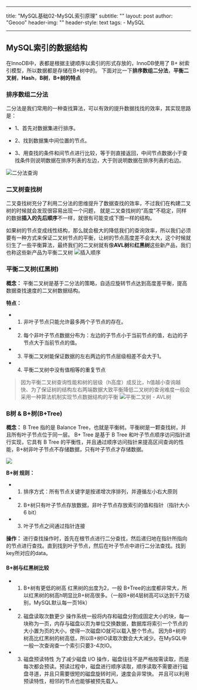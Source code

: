 ---
   title: "MySQL基础02-MySQL索引原理"
   subtitle: ""
   layout: post
   author: "Geooo"
   header-img: ""
   header-style: text
   tags:
     - MySQL
     
   ---

## MySQL索引的数据结构
在InnoDB中，表都是根据主键顺序以索引的形式存放的，InnoDB使用了 B+ 树索引模型，所以数据都是存储在B+树中的。
下面对比一下**排序数组二分法**，**平衡二叉树**，**Hash**，**B树**，**B+树的特点**

### 排序数组二分法
二分法是我们常用的一种查找算法，可以有效的提升数据找找的效率，其实现思路是：

- 1、首先对数据集进行排序。

- 2、找到数据集中间位置的节点。

- 3、用查找的条件和间节点进行比较，等于则直接返回，中间节点数据小于查找条件则说明数据在排序列表的左边，大于则说明数据在排序列表的右边。

![](https://pic2.zhimg.com/80/v2-b32dfc5b8a1e22f284d8c3757040aaa5_720w.jpg "二分法查询")

### 二叉树查找树
二叉查找树充分了利用二分法的思维提升了数据查找的效率，不过我们在构建二叉树的时候就会发现很容易出现一个问题， 就是二叉查找树的“高度”不稳定，同样的数据**插入的先后顺序**不一样，就很有可能变成下图一样的结构。

如果树的节点变成线性结构，那么就会极大的降低我们的查询效率，所以我们必须要有一种方式来保证二叉树节点的平衡，让树的节点高度差不会太大，这个时候就衍生了一些平衡算法，最终我们的二叉树就有像**AVL树**和**红黑树**这些新产品，我们也称这些新产品为平衡二叉树
![](https://pic2.zhimg.com/80/v2-96d1ca3ea15945c3e9d98ff7f92c479d_720w.jpg "插入顺序")

### 平衡二叉树(红黑树)
**概念：**
平衡二叉树是基于二分法的策略，自适应旋转节点达到高度差平衡，提高数据查找速度的二叉树数据结构。

**特点：**
- 1) 非叶子节点只能允许最多两个子节点的存在。
- 2) 每个非叶子节点数据分布为：左边的子节点小于当前节点的值，右边的子节点大于当前节点的值。
- 3) 平衡二叉树能保证数据的左右两边的节点层级相差不会大于1。
- 4) 平衡二叉树中没有值相等的重复节点

> 因为平衡二叉树查询性能和树的层级（h高度）成反比，h值越小查询越快、为了保证树的结构左右两端数据大致平衡降低二叉树的查询难度一般会采用一种算法机制实现节点数据结构的平衡
![](https://pic1.zhimg.com/80/v2-cb7b8a1090b87d26b2e23b16db20ed0c_720w.jpg "平衡二叉树 - AVL树")


### B树 & B+树(B+Tree)
**概念：**
B Tree 指的是 Balance Tree，也就是平衡树。平衡树是一颗查找树，并且所有叶子节点位于同一层。
B+ Tree 是基于 B Tree 和叶子节点顺序访问指针进行实现，它具有 B Tree 的平衡性，并且通过顺序访问指针来提高区间查询的性能，B+树非叶子节点不存储数据，只有叶子节点才存储数据。

![](https://cs-notes-1256109796.cos.ap-guangzhou.myqcloud.com/33576849-9275-47bb-ada7-8ded5f5e7c73.png)

**B+树 规则：**
- 1) 排序方式：所有节点关键字是按递增次序排列，并遵循左小右大原则
- 2) B+树只有叶子节点存放数据，非叶子节点存放索引的值和指针（指针大小6 bit）
- 3) 叶子节点之间通过指针连接


**操作：**
进行查找操作时，首先在根节点进行二分查找，然后递归地在指针所指向的节点进行查找。直到找到叶子节点，然后在叶子节点中进行二分法查找。找到key所对应的data。


#### B+树与红黑树比较
- 1) B+树有更低的树高
红黑树的出度为2，一般 B+Tree的出度都非常大，所以红黑树的树高h明显比B+树高很多。（一般B+树4层树高可以达到千万级别，MySQL默认每一页16k）
- 2) 磁盘读取次数更少
操作系统一般将内存和磁盘分割成固定大小的块，每一块称为一页，内存与磁盘以页为单位交换数据，数据库将索引一个节点的大小置为页的大小，使得一次磁盘IO就可以载入整个节点。
因为B+树的树高比红黑树的树高低，所以B+树IO读取次数会大大减少。在MySQL中一般一次查询查一个索引只要3-4次IO。
- 3) 磁盘预读特性
为了减少磁盘 I/O 操作，磁盘往往不是严格按需读取，而是每次都会预读。预读过程中，磁盘进行顺序读取，顺序读取不需要进行磁盘寻道，并且只需要很短的磁盘旋转时间，速度会非常快。
并且可以利用预读特性，相邻的节点也能够被预先载入。


